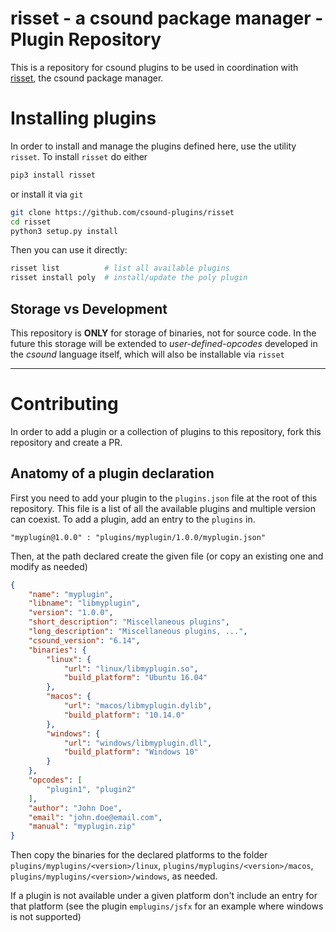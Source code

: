 # risset - a csound package manager - Plugin Repository

This is a repository for csound plugins to be used in coordination
with [risset], the csound package manager.

# Installing plugins

In order to install and manage the plugins defined here, use the utility `risset`. To
install `risset` do either

```bash
pip3 install risset
```

or install it via `git`

```bash
git clone https://github.com/csound-plugins/risset
cd risset
python3 setup.py install
```

Then you can use it directly:

```bash
risset list          # list all available plugins
risset install poly  # install/update the poly plugin
```

## Storage vs Development

This repository is **ONLY** for storage of binaries, not for source code. In the future
this storage will be extended to *user-defined-opcodes* developed in the *csound* language
itself, which will also be installable via `risset`

-------

# Contributing

In order to add a plugin or a collection of plugins to this repository, fork
this repository and create a PR. 

## Anatomy of a plugin declaration

First you need to add your plugin to the `plugins.json` file at the root of this repository.
This file is a list of all the available plugins and multiple version can coexist.
To add a plugin, add an entry to the `plugins` in.


    "myplugin@1.0.0" : "plugins/myplugin/1.0.0/myplugin.json"


Then, at the path declared create the given file (or copy an existing one and modify as needed)

```json
{
    "name": "myplugin",
    "libname": "libmyplugin",
    "version": "1.0.0",
    "short_description": "Miscellaneous plugins",
    "long_description": "Miscellaneous plugins, ...",
    "csound_version": "6.14",
    "binaries": {
        "linux": {
            "url": "linux/libmyplugin.so", 
            "build_platform": "Ubuntu 16.04"
        },
        "macos": {
            "url": "macos/libmyplugin.dylib",
            "build_platform": "10.14.0"
        },
        "windows": {
            "url": "windows/libmyplugin.dll",
            "build_platform": "Windows 10"
        }
    },
    "opcodes": [
        "plugin1", "plugin2"
    ],
    "author": "John Doe",
    "email": "john.doe@email.com",
    "manual": "myplugin.zip"
}

```

Then copy the binaries for the declared platforms to the folder `plugins/myplugins/<version>/linux`, `plugins/myplugins/<version>/macos`, 
`plugins/myplugins/<version>/windows`, as needed.

If a plugin is not available under a given platform don't include an entry for that platform
(see the plugin `emplugins/jsfx` for an example where windows is not supported)

 
[risset]: https://github.com/csound-plugins/risset